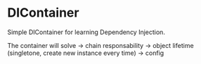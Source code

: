 # DIContainer

Simple DIContainer for learning Dependency Injection.

The container will solve
-> chain responsability
-> object lifetime (singletone, create new instance every time)
-> config
